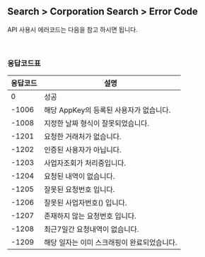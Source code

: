## Search > Corporation Search > Error Code

API 사용시 에러코드는 다음을 참고 하시면 됩니다.

<br/>

### 응답코드표
|응답코드|설명|
|---|---|
|0|성공|
|-1006|해당 AppKey의 등록된 사용자가 없습니다.|
|-1008|지정한 날짜 형식이 잘못되었습니다.|
|-1201|요청한 거래처가 없습니다.|
|-1202|인증된 사용자가 아닙니다.|
|-1203|사업자조회가 처리중입니다.|
|-1204|요청된 내역이 없습니다.|
|-1205|잘못된 요청번호 입니다.|
|-1206|잘못된 사업자번호() 입니다.|
|-1207|존재하지 않는 요청번호 입니다.|
|-1208|최근7일간 요청내역이 없습니다.|
|-1209|해당 일자는 이미 스크래핑이 완료되었습니다.|
